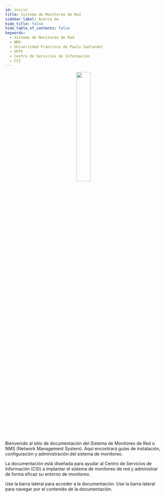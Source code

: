 ```yaml
---
id: inicio
title: Sistema de Monitoreo de Red
sidebar_label: Acerca de
hide_title: false
hide_table_of_contents: false
keywords:
  - Sistema de Monitoreo de Red
  - NMS
  - Universidad Francisco de Paula Santander
  - UFPS
  - Centro de Servicios de Información
  - CSI
---
```

<center><img src="../img/NMS.ico" width="30%"/></center>

Bienvenido al sitio de documentación del Sistema de Monitoreo de Red o NMS (Network Management System). Aquí encontrará guías de instalación, configuración y administración del sistema de monitoreo.

La documentación está diseñada para ayudar al Centro de Servicios de Información (CSI) a implantar el sistema de monitoreo de red y administrar de forma eficaz su entorno de monitoreo.

Use la barra lateral para acceder a la documentación.
Use la barra lateral para navegar por el contenido de la documentación.
